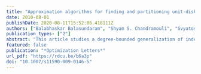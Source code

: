 ```yaml
---
title: "Approximation algorithms for finding and partitioning unit-disk graphs into co-$k$-plexes"
date: 2010-08-01
publishDate: 2020-08-11T15:52:06.418111Z
authors: ["Balabhaskar Balasundaram", "Shyam S. Chandramouli", "Svyatoslav Trukhanov"]
publication_types: ["2"]
abstract: "This article studies a degree-bounded generalization of independent sets called co-k-plexes. Constant factor approximation algorithms are developed for the maximum co-k-plex problem on unit-disk graphs. The related problem of minimum co-k-plex coloring that generalizes classical vertex coloring is also studied in the context of unit-disk graphs. We extend several classical approximation results for independent sets in UDGs to co-k-plexes, and settle a recent conjecture on the approximability of co-k-plex coloring in UDGs."
featured: false
publication: "*Optimization Letters*"
url_pdf: "https://rdcu.be/b6a3p"
doi: "10.1007/s11590-009-0146-5"
---
```


